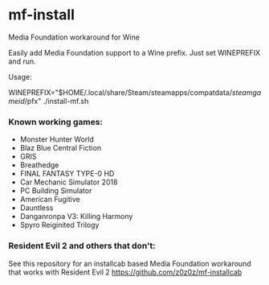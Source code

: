 # mf-install
Media Foundation workaround for Wine

Easily add Media Foundation support to a Wine prefix. Just set WINEPREFIX and run.

Usage:

WINEPREFIX="$HOME/.local/share/Steam/steamapps/compatdata/*steamgameid*/pfx" ./install-mf.sh


### Known working games:

- Monster Hunter World
- Blaz Blue Central Fiction
- GRIS
- Breathedge
- FINAL FANTASY TYPE-0 HD
- Car Mechanic Simulator 2018
- PC Building Simulator
- American Fugitive
- Dauntless
- Danganronpa V3: Killing Harmony
- Spyro Reiginited Trilogy

### Resident Evil 2 and others that don't:
See this repository for an installcab based Media Foundation workaround that works with Resident Evil 2 https://github.com/z0z0z/mf-installcab
